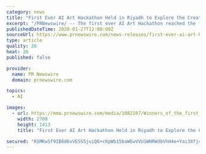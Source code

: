 ```yaml
---
category: news
title: "First Ever AI Art Hackathon Held in Riyadh to Explore the Creative Potential of Humans Empowered by Artificial Intelligence"
excerpt: "/PRNewswire/ -- The first ever AI Art Hackathon reached the finale of its first round in Riyadh on Saturday 25th January, after a weekend of"
publishedDateTime: 2020-01-27T12:00:00Z
sourceUrl: https://www.prnewswire.com/news-releases/first-ever-ai-art-hackathon-held-in-riyadh-to-explore-the-creative-potential-of-humans-empowered-by-artificial-intelligence-300993241.html
type: article
quality: 26
heat: 26
published: false

provider:
  name: PR Newswire
  domain: prnewswire.com

topics:
  - AI

images:
  - url: https://mma.prnewswire.com/media/1082107/Winners_of_the_first_round_of_the_AI_Artathon.jpg?p=facebook
    width: 2700
    height: 1413
    title: "First Ever AI Art Hackathon Held in Riyadh to Explore the Creative Potential of Humans Empowered by Artificial Intelligence"

secured: "KSMKw5f9IB6d6vVESS5juiQ6+cKpWb15baWEwVVU1WHRWdbVhH4e+Yai3Xfj4a6m6wxU90cWBevQYoh9vvuPL91P5uuK88n1mjQn2OxFkjqNf9D2hrrvG7LurW1f8CxmMt+IJ3aSTbUs2pnV9HD2J6jLSjX9ftGNHfnSNiHLlPWNLhr4WRoRl1yRBpF8fcCfGtqCzGKg04fs8qnc4VDxwPwMFA8TXp3SpmaKEIjEp2uCBkkOX5GhFUdnbBcK3iA1FfVE+fo2eUFRaK+lRERPw4wwMYmORdxLxNP4DJ9x8tRFkUwIrog7+4uloh5v0rESSFeG92e5FIbC4nrvutD+gVqPKxdDJ+tCE9R9LqELJHBAkr6067V8TAWDzBbTXoz6hd8nTCnuQ6qgx+lbcwFNVCTr8Hr4/RLz8Og/pZawpGoLUSq7mlV6wJWgpk9QYsYJTiSCxofM/uA/Mw8osDnTxQCcxRzwHP/LrCIUCW7H23M=;d7OVaz09gsDuYEKbghzTFQ=="
---
```


